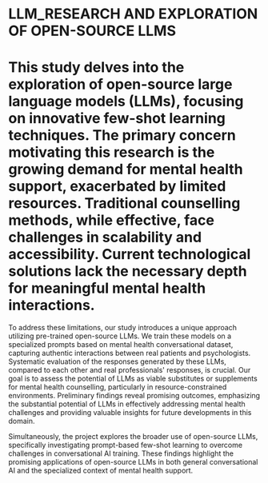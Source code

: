 # LLM_RESEARCH AND EXPLORATION OF OPEN-SOURCE LLMS

# This study delves into the exploration of open-source large language models (LLMs), focusing on innovative few-shot learning techniques. The primary concern motivating this research is the growing demand for mental health support, exacerbated by limited resources. Traditional counselling methods, while effective, face challenges in scalability and accessibility. Current technological solutions lack the necessary depth for meaningful mental health interactions.

To address these limitations, our study introduces a unique approach utilizing pre-trained open-source LLMs. We train these models on a specialized prompts based on mental health conversational dataset, capturing authentic interactions between real patients and psychologists. Systematic evaluation of the responses generated by these LLMs, compared to each other and real professionals' responses, is crucial. Our goal is to assess the potential of LLMs as viable substitutes or supplements for mental health counselling, particularly in resource-constrained environments. Preliminary findings reveal promising outcomes, emphasizing the substantial potential of LLMs in effectively addressing mental health challenges and providing valuable insights for future developments in this domain.

Simultaneously, the project explores the broader use of open-source LLMs, specifically investigating prompt-based few-shot learning to overcome challenges in conversational AI training. These findings highlight the promising applications of open-source LLMs in both general conversational AI and the specialized context of mental health support.
